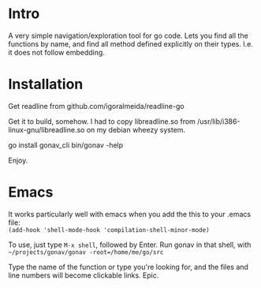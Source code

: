 
Intro
=====

A very simple navigation/exploration tool for go code. Lets you find
all the functions by name, and find all method defined explicitly on
their types. I.e. it does not follow embedding.


Installation
============

Get readline from github.com/igoralmeida/readline-go

Get it to build, somehow. I had to copy libreadline.so from
/usr/lib/i386-linux-gnu/libreadline.so on my debian wheezy system.

go install gonav_cli
bin/gonav -help

Enjoy.


Emacs
=====

It works particularly well with emacs when you add the this to your
.emacs file:  
`(add-hook 'shell-mode-hook 'compilation-shell-minor-mode)`

To use, just type `M-x shell`, followed by Enter. Run gonav in that
shell, with  
`~/projects/gonav/gonav -root=/home/me/go/src`

Type the name of the function or type you're looking for, and the
files and line numbers will become clickable links. Epic.
